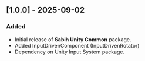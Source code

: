 ## [1.0.0] - 2025-09-02

### Added

- Initial release of **Sabih Unity Common** package.
- Added InputDrivenComponent (InputDrivenRotator)
- Dependency on Unity Input System package.
